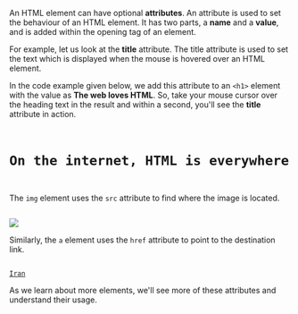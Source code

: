 An HTML element can have optional **attributes**. An attribute is used to set the behaviour of an HTML element. It has two parts, a **name** and a **value**, and is added within the opening tag of an element.

For example, let us look at the **title** attribute. The title attribute is used to set the text which is displayed when the mouse is hovered over an HTML element.

In the code example given below, we add this attribute to an `<h1>` element with the value as **The web loves HTML**. So, take your mouse cursor over the heading text in the result and within a second, you'll see the **title** attribute in action.

<Editor lang="html">
<code>
<h1 title="The web loves HTML">On the internet, HTML is everywhere</h1>
</code>
</Editor>

The `img` element uses the `src` attribute to find where the image is located.

<Editor lang="html">
<code>
<img src="view-from-a-balcony.png" />
</code>
</Editor>

Similarly, the `a` element uses the `href` attribute to point to the destination link.

<Editor lang="html">
<code>
<a href="https://en.wikipedia.org/wiki/Iran">Iran</a>
</code>
</Editor>

As we learn about more elements, we'll see more of these attributes and understand their usage.